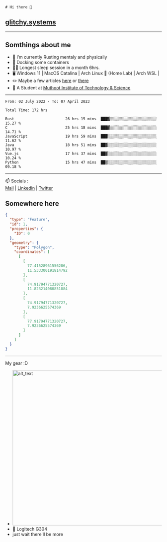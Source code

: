 ```
# Hi there 👋
```
## [glitchy.systems](https://glitchy.systems)
---

## Somthings about me



- 🌱 I’m currently Rusting mentaly and physically
- 🐋 Docking some containers
- 😶‍🌫️ Longest sleep session in a month 6hrs.
- 🖥️ Windows 11 | MacOS Catalina | Arch Linux 🦩 (Home Lab) | Arch WSL |
- ✏️ Maybe a few articles [here](https://medium.com/@advaithnarayanan8) or [there](https://medium.com/@advaithnarayanan8)
- 📑 A Student at [Muthoot Institute of Technology & Science](https://mgmits.ac.in/)



---

<!--START_SECTION:waka-->

```text
From: 02 July 2022 - To: 07 April 2023

Total Time: 172 hrs

Rust                       26 hrs 15 mins  ███▓░░░░░░░░░░░░░░░░░░░░░   15.27 %
C                          25 hrs 18 mins  ███▓░░░░░░░░░░░░░░░░░░░░░   14.71 %
JavaScript                 19 hrs 59 mins  ███░░░░░░░░░░░░░░░░░░░░░░   11.62 %
Java                       18 hrs 51 mins  ██▓░░░░░░░░░░░░░░░░░░░░░░   10.97 %
Vue.js                     17 hrs 37 mins  ██▓░░░░░░░░░░░░░░░░░░░░░░   10.24 %
Python                     15 hrs 47 mins  ██▒░░░░░░░░░░░░░░░░░░░░░░   09.18 %
```

<!--END_SECTION:waka-->

---

📫 Socials :<br>
[Mail](mailto:advaithnarayanan8@gmail.com) | [Linkedin](https://www.linkedin.com/in/advaith-narayanan-a72152214/) | [Twitter](https://twitter.com/advaithnarayan)

## Somewhere here

```geojson
{
  "type": "Feature",
  "id": 1,
  "properties": {
    "ID": 0
  },
  "geometry": {
    "type": "Polygon",
    "coordinates": [
      [
        [
          77.41528961556286,
          11.533300191814792
        ],
        [
          74.91794771320727,
          11.823214080851884
        ],
        [
          74.91794771320727,
          7.9236625574369
        ],
        [
          77.91794771320727,
          7.9236625574369
        ]
      ]
    ]
  }
}
```


--- 
My gear :D

- [<img alt="alt_text" width="500px" src="https://valid.x86.fr/cache/banner/xv24bv-6.png" />](https://valid.x86.fr/xv24bv)
- 🐁 Logitech G304
- just wait there'll be more

